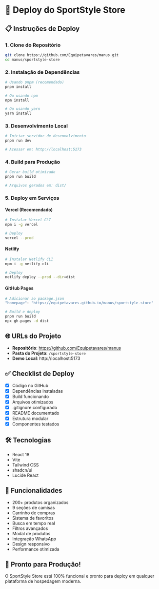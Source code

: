 # 🚀 Deploy do SportStyle Store

## 📋 Instruções de Deploy

### 1. **Clone do Repositório**
```bash
git clone https://github.com/Equipetavares/manus.git
cd manus/sportstyle-store
```

### 2. **Instalação de Dependências**
```bash
# Usando pnpm (recomendado)
pnpm install

# Ou usando npm
npm install

# Ou usando yarn
yarn install
```

### 3. **Desenvolvimento Local**
```bash
# Iniciar servidor de desenvolvimento
pnpm run dev

# Acessar em: http://localhost:5173
```

### 4. **Build para Produção**
```bash
# Gerar build otimizado
pnpm run build

# Arquivos gerados em: dist/
```

### 5. **Deploy em Serviços**

#### **Vercel (Recomendado)**
```bash
# Instalar Vercel CLI
npm i -g vercel

# Deploy
vercel --prod
```

#### **Netlify**
```bash
# Instalar Netlify CLI
npm i -g netlify-cli

# Deploy
netlify deploy --prod --dir=dist
```

#### **GitHub Pages**
```bash
# Adicionar ao package.json
"homepage": "https://equipetavares.github.io/manus/sportstyle-store"

# Build e deploy
pnpm run build
npx gh-pages -d dist
```

## 🌐 **URLs do Projeto**

- **Repositório**: https://github.com/Equipetavares/manus
- **Pasta do Projeto**: `/sportstyle-store`
- **Demo Local**: http://localhost:5173

## ✅ **Checklist de Deploy**

- [x] Código no GitHub
- [x] Dependências instaladas
- [x] Build funcionando
- [x] Arquivos otimizados
- [x] .gitignore configurado
- [x] README documentado
- [x] Estrutura modular
- [x] Componentes testados

## 🛠️ **Tecnologias**

- React 18
- Vite
- Tailwind CSS
- shadcn/ui
- Lucide React

## 📱 **Funcionalidades**

- 200+ produtos organizados
- 9 seções de camisas
- Carrinho de compras
- Sistema de favoritos
- Busca em tempo real
- Filtros avançados
- Modal de produtos
- Integração WhatsApp
- Design responsivo
- Performance otimizada

## 🎯 **Pronto para Produção!**

O SportStyle Store está 100% funcional e pronto para deploy em qualquer plataforma de hospedagem moderna.
